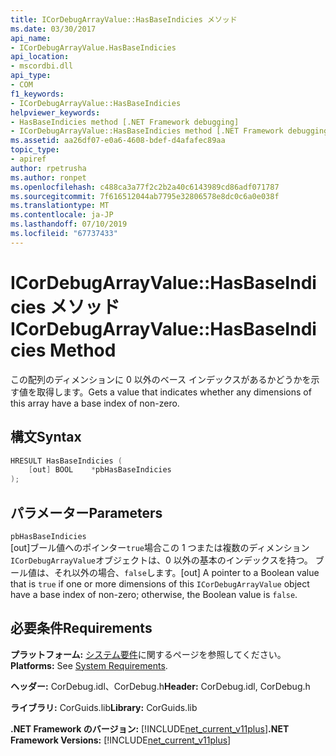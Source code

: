 ```yaml
---
title: ICorDebugArrayValue::HasBaseIndicies メソッド
ms.date: 03/30/2017
api_name:
- ICorDebugArrayValue.HasBaseIndicies
api_location:
- mscordbi.dll
api_type:
- COM
f1_keywords:
- ICorDebugArrayValue::HasBaseIndicies
helpviewer_keywords:
- HasBaseIndicies method [.NET Framework debugging]
- ICorDebugArrayValue::HasBaseIndicies method [.NET Framework debugging]
ms.assetid: aa26df07-e0a6-4608-bdef-d4afafec89aa
topic_type:
- apiref
author: rpetrusha
ms.author: ronpet
ms.openlocfilehash: c488ca3a77f2c2b2a40c6143989cd86adf071787
ms.sourcegitcommit: 7f616512044ab7795e32806578e8dc0c6a0e038f
ms.translationtype: MT
ms.contentlocale: ja-JP
ms.lasthandoff: 07/10/2019
ms.locfileid: "67737433"
---
```

# <a name="icordebugarrayvaluehasbaseindicies-method"></a><span data-ttu-id="6c2e4-102">ICorDebugArrayValue::HasBaseIndicies メソッド</span><span class="sxs-lookup"><span data-stu-id="6c2e4-102">ICorDebugArrayValue::HasBaseIndicies Method</span></span>
<span data-ttu-id="6c2e4-103">この配列のディメンションに 0 以外のベース インデックスがあるかどうかを示す値を取得します。</span><span class="sxs-lookup"><span data-stu-id="6c2e4-103">Gets a value that indicates whether any dimensions of this array have a base index of non-zero.</span></span>  
  
## <a name="syntax"></a><span data-ttu-id="6c2e4-104">構文</span><span class="sxs-lookup"><span data-stu-id="6c2e4-104">Syntax</span></span>  
  
```cpp  
HRESULT HasBaseIndicies (  
    [out] BOOL    *pbHasBaseIndicies  
);  
```  
  
## <a name="parameters"></a><span data-ttu-id="6c2e4-105">パラメーター</span><span class="sxs-lookup"><span data-stu-id="6c2e4-105">Parameters</span></span>  
 `pbHasBaseIndicies`  
 <span data-ttu-id="6c2e4-106">[out]ブール値へのポインター`true`場合この 1 つまたは複数のディメンション`ICorDebugArrayValue`オブジェクトは、0 以外の基本のインデックスを持つ。 ブール値は、それ以外の場合、`false`します。</span><span class="sxs-lookup"><span data-stu-id="6c2e4-106">[out] A pointer to a Boolean value that is `true` if one or more dimensions of this `ICorDebugArrayValue` object have a base index of non-zero; otherwise, the Boolean value is `false`.</span></span>  
  
## <a name="requirements"></a><span data-ttu-id="6c2e4-107">必要条件</span><span class="sxs-lookup"><span data-stu-id="6c2e4-107">Requirements</span></span>  
 <span data-ttu-id="6c2e4-108">**プラットフォーム:** [システム要件](../../../../docs/framework/get-started/system-requirements.md)に関するページを参照してください。</span><span class="sxs-lookup"><span data-stu-id="6c2e4-108">**Platforms:** See [System Requirements](../../../../docs/framework/get-started/system-requirements.md).</span></span>  
  
 <span data-ttu-id="6c2e4-109">**ヘッダー:** CorDebug.idl、CorDebug.h</span><span class="sxs-lookup"><span data-stu-id="6c2e4-109">**Header:** CorDebug.idl, CorDebug.h</span></span>  
  
 <span data-ttu-id="6c2e4-110">**ライブラリ:** CorGuids.lib</span><span class="sxs-lookup"><span data-stu-id="6c2e4-110">**Library:** CorGuids.lib</span></span>  
  
 <span data-ttu-id="6c2e4-111">**.NET Framework のバージョン:** [!INCLUDE[net_current_v11plus](../../../../includes/net-current-v11plus-md.md)]</span><span class="sxs-lookup"><span data-stu-id="6c2e4-111">**.NET Framework Versions:** [!INCLUDE[net_current_v11plus](../../../../includes/net-current-v11plus-md.md)]</span></span>
